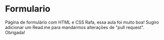 # Formulario
Página de formulário com HTML e CSS
Rafa, essa aula foi muito boa! Sugiro adicionar um Read.me para mandarmos alterações de "pull request". Obrigada!
